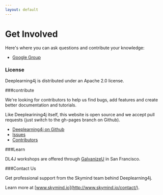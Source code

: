 ```yaml
---
layout: default
---
```


# Get Involved

Here's where you can ask questions and contribute your knowledge:

* [Google Group](https://groups.google.com/forum/#!forum/deeplearning4j)

### License

Deeplearning4j is distributed under an Apache 2.0 license.

###contribute

We're looking for contributors to help us find bugs, add features and create better documentation and tutorials. 

Like Deeplearining4j itself, this website is open source and we accept pull requests (just switch to the gh-pages branch on Github).

*  [Deeplearning4j on Github](https://github.com/deeplearning4j)
*  [Issues](https://github.com/deeplearning4j/deeplearning4j/issues)
*  [Contributors](https://github.com/orgs/deeplearning4j/people)

###Learn

DL4J workshops are offered through [GalvanizeU](http://www.galvanizeu.com/) in San Francisco.

###Contact Us

Get professional support from the Skymind team behind Deeplearning4j.

Learn more at [www.skymind.io](http://www.skymind.io/contact/).
